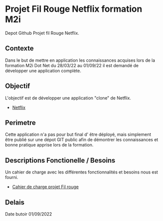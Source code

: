 Projet Fil Rouge Netflix formation M2i
===
Depot Github Projet fil Rouge Netflix.
## Contexte

Dans le but de mettre en application les connaissances acquises lors de la formation M2i Dot Net du 28/03/22 au 01/09/22 il est demandé de développer une application complète.

## Objectif

L'objectif est de développer une application "clone" de Netflix.
- [Netflix](https://www.netflix.com/fr/)

## Perimetre

Cette application n'a pas pour but final d' être déployé, mais simplement être publié sur une dépot GIT public afin de démontrer les connaissances et bonne pratique apprise lors de la formation.

## Descriptions Fonctionelle / Besoins

Un cahier de charge avec les différentes fonctionnalités et besoins nous est fourni.

- [Cahier de charge projet Fil rouge](/Cahier%20de%20charge%20Projet%20Fil%20Rouge%20PRF.docx)


## Delais

Date butoir 01/09/2022





